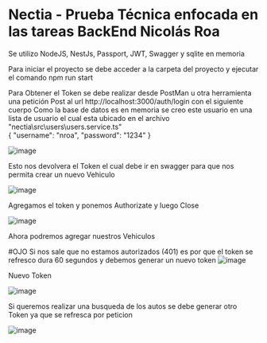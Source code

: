 # Nectia - Prueba Técnica enfocada en las tareas BackEnd Nicolás Roa

Se utilizo NodeJS, NestJs, Passport, JWT, Swagger y sqlite en memoria

Para iniciar el proyecto se debe acceder a la carpeta del proyecto y ejecutar el comando npm run start 

Para Obtener el Token se debe realizar desde PostMan u otra herramienta una petición Post al url http://localhost:3000/auth/login con el siguiente cuerpo
Como la base de datos es en memoria se creo este usuario en una lista de usuario el cual esta ubicado en el archivo "nectia\src\users\users.service.ts"
<br>
{
    "username": "nroa", 
    "password": "1234"
}

![image](https://user-images.githubusercontent.com/8826597/153129501-cb67b779-3ecf-4b54-990b-78de2b0a86cb.png)


Esto nos devolvera el Token el cual debe ir en swagger para que nos permita crear un nuevo Vehiculo

![image](https://user-images.githubusercontent.com/8826597/153129797-763f8294-fc71-45f3-9ba9-9a71584399fd.png)

Agregamos el token y ponemos Authorizate y luego Close

![image](https://user-images.githubusercontent.com/8826597/153129870-48b53234-63f3-4d87-af06-37fe4e145121.png)

Ahora podremos agregar nuestros Vehiculos

#OJO Si nos sale que no estamos autorizados (401) es por que el token se refresco dura 60 segundos y debemos generar un nuevo token
![image](https://user-images.githubusercontent.com/8826597/153130207-77a05f2f-4198-4606-bfef-1b10dc6ea6ea.png)

Nuevo Token

![image](https://user-images.githubusercontent.com/8826597/153130326-cf849317-ba9d-45b1-a726-d4b0330f528c.png)

Si queremos realizar una busqueda de los autos se debe generar otro Token ya que se refresca por peticion

![image](https://user-images.githubusercontent.com/8826597/153130582-466d58c2-1eff-4548-9f45-95efe5a44e12.png)




